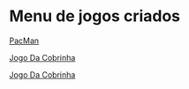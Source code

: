 # Menu de jogos criados 

[PacMan](https://byjoao1.github.io/PacMan2/)

[Jogo Da Cobrinha](https://byjoao1.github.io/Jogo_Da_Cobrinha/)

[Jogo Da Cobrinha](https://byjoao1.github.io/PingPong/)
